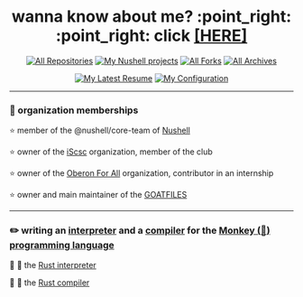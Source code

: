 <h1 align="center">
    wanna know about me? :point_right: :point_right: click <a href="https://amtoine.github.io/about">[HERE]</a>
</h1>

<p align="center">
  <a href="https://github.com/amtoine?tab=repositories&q=is%3Apublic&type=source&language=&sort=stargazers"><img alt="All Repositories" title="All Repositories" src="https://custom-icon-badges.demolab.com/badge/-My%20Repos-90c01c?style=for-the-badge&logoColor=white&logo=repo"/></a>
  <a href="https://github.com/amtoine?tab=repositories&q=is%3Apublic+nushell&type=source&language=&sort=stargazers"><img alt="My Nushell projects" title="My Nushell projects" src="https://custom-icon-badges.demolab.com/badge/-My%20Nushell%20Projects-fc5aad?style=for-the-badge&logoColor=black&logo=shell"/></a>
  <a href="https://github.com/amtoine?tab=repositories&q=is%3Apublic&type=fork&language=&sort=stargazers"><img alt="All Forks" title="All Forks" src="https://custom-icon-badges.demolab.com/badge/-My%20Forks-1F222E?style=for-the-badge&logoColor=white&logo=fork"/></a>
  <a href="https://github.com/amtoine?tab=repositories&q=is%3Apublic&type=archived&language=&sort=stargazers"><img alt="All Archives" title="All Archives" src="https://custom-icon-badges.demolab.com/badge/-My%20Archives-b98659?style=for-the-badge&logoColor=black&logo=archive"/></a>
</p>

<p align="center">
  <a href="https://github.com/amtoine/resume/releases/latest"><img alt="My Latest Resume" title="My Latest Resume" src="https://custom-icon-badges.demolab.com/badge/-My%20Latest%20Resume-cccccc?style=for-the-badge&logoColor=black&logo=note"/></a>
  <a href="https://github.com/amtoine?tab=repositories&q=is%3Apublic+config&type=source&language=&sort=stargazers"><img alt="My Configuration" title="My Configuration" src="https://custom-icon-badges.demolab.com/badge/-My%20Configuration-cccc00?style=for-the-badge&logoColor=black&logo=gear"/></a>
</p>

---

### :link: organization memberships

:star: member of the @nushell/core-team of [Nushell](https://github.com/nushell)

:star: owner of the [iScsc](https://github.com/iScsc) organization, member of the club

:star: owner of the [Oberon For All](https://github.com/oberonforall) organization, contributor in an internship

:star: owner and main maintainer of the [GOATFILES](https://github.com/goatfiles)

---

### :pencil2: writing an [interpreter](https://interpreterbook.com/) and a [compiler](https://compilerbook.com/) for the [Monkey (:see_no_evil:) programming language](https://monkeylang.org/#what-is-monkey)

:construction: :crab: the [Rust interpreter](https://github.com/amtoine/monkey-interpreter-rs)

:construction: :crab: the [Rust compiler](https://github.com/amtoine/monkey-compiler-rs)
